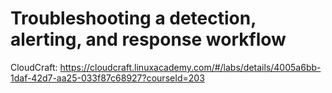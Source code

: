 # Troubleshooting a detection, alerting, and response workflow

CloudCraft: <https://cloudcraft.linuxacademy.com/#/labs/details/4005a6bb-1daf-42d7-aa25-033f87c68927?courseId=203>